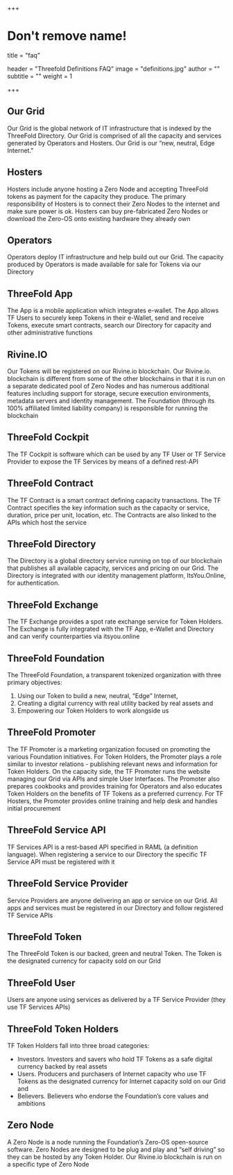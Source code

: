 +++
# Don't remove name!
title = "faq"

header = "Threefold Definitions FAQ"
image = "definitions.jpg"
author = ""
subtitle = ""
weight = 1

+++


## Our Grid

Our Grid is the global network of IT infrastructure that is indexed by the ThreeFold Directory.  Our Grid is comprised of all the capacity and services generated by Operators and Hosters.  Our Grid is our “new, neutral, Edge Internet."

<h2>Hosters</h2>
<!-- please right this header title inside h2 tags because it overwrite with some ids -->


Hosters include anyone hosting a Zero Node and accepting ThreeFold tokens as payment for the capacity they produce.  The primary responsibility of Hosters is to connect their Zero Nodes to the internet and make sure power is ok.  Hosters can buy pre-fabricated Zero Nodes or download the Zero-OS onto existing hardware they already own

<h2>Operators</h2>
<!-- please right this header title inside h2 tags because it overwrite with some ids -->
Operators deploy IT infrastructure and help build out our Grid.  The capacity produced by Operators is made available for sale for Tokens via our Directory

## ThreeFold App

The App is a mobile application which integrates e-wallet.  The App allows TF Users to securely keep Tokens in their e-Wallet, send and receive Tokens, execute smart contracts, search our Directory for capacity and other administrative functions


## Rivine.IO

Our Tokens will be registered on our Rivine.io blockchain.  Our Rivine.io. blockchain is different from some of the other blockchains in that it is run on a separate dedicated pool of Zero Nodes and has numerous additional features including support for storage, secure execution environments, metadata servers and identity management.  The Foundation (through its 100% affiliated limited liability company) is responsible for running the blockchain

## ThreeFold Cockpit

The TF Cockpit is software which can be used by any TF User or TF Service Provider to expose the TF Services by means of a defined rest-API

## ThreeFold Contract

The TF Contract is a smart contract defining capacity transactions.  The TF Contract specifies the key information such as the capacity or service, duration, price per unit, location, etc.  The Contracts are also linked to the APIs which host the service

## ThreeFold Directory

The Directory is a global directory service running on top of our blockchain that publishes all available capacity, services and pricing on our Grid.  The Directory is integrated with our identity management platform, ItsYou.Online, for authentication.

## ThreeFold Exchange

The TF Exchange provides a spot rate exchange service for Token Holders.  The Exchange is fully integrated with the TF App, e-Wallet and Directory and can verify counterparties via itsyou.online

## ThreeFold Foundation

The ThreeFold Foundation, a transparent tokenized organization with three primary objectives:  
1. Using our Token to build a new, neutral, “Edge” Internet,
2. Creating a digital currency with real utility backed by real assets and
3. Empowering our Token Holders to work alongside us

## ThreeFold Promoter

The TF Promoter is a marketing organization focused on promoting the various Foundation initiatives.  For Token Holders, the Promoter plays a role similar to investor relations - publishing relevant news and information for Token Holders.  On the capacity side, the TF Promoter runs the website managing our Grid via APIs and simple User Interfaces.  The Promoter also prepares cookbooks and provides training for Operators and also educates Token Holders on the benefits of TF Tokens as a preferred currency.  For TF Hosters, the Promoter provides online training and help desk and handles initial procurement

## ThreeFold Service API

TF Services API is a rest-based API specified in RAML (a definition language).  When registering a service to our Directory the specific TF Service API must be registered with it

## ThreeFold Service Provider

Service Providers are anyone delivering an app or service on our Grid.  All apps and services must be registered in our Directory and follow registered TF Service APIs

##  ThreeFold Token

The ThreeFold Token is our backed, green and neutral Token.  The Token is the designated currency for capacity sold on our Grid

## ThreeFold User

Users are anyone using services as delivered by a TF Service Provider (they use TF Services APIs)

## ThreeFold Token Holders



TF Token Holders fall into three broad categories:
- Investors.  Investors and savers who hold TF Tokens as a safe digital currency backed by real assets
- Users.  Producers and purchasers of Internet capacity who use TF Tokens as the designated currency for Internet capacity sold on our Grid and
- Believers.  Believers who endorse the Foundation’s core values and ambitions

## Zero Node

A Zero Node is a node running the Foundation’s Zero-OS open-source software.  Zero Nodes are designed to be plug and play and “self driving” so they can be hosted by any Token Holder.  Our Rivine.io blockchain is run on a specific type of Zero Node

